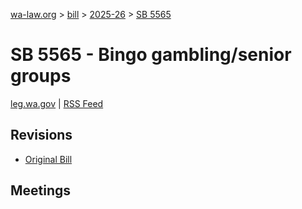 [wa-law.org](/) > [bill](/bill/) > [2025-26](/bill/2025-26/) > [SB 5565](/bill/2025-26/sb/5565/)

# SB 5565 - Bingo gambling/senior groups
[leg.wa.gov](https://app.leg.wa.gov/billsummary?BillNumber=5565&Year=2025&Initiative=false) | [RSS Feed](./rss.xml)

## Revisions
* [Original Bill](1/)

## Meetings